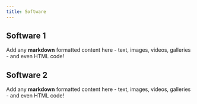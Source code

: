 ```yaml
---
title: Software
---
```


## Software 1
Add any **markdown** formatted content here - text, images, videos, galleries - and even HTML code!

## Software 2
Add any **markdown** formatted content here - text, images, videos, galleries - and even HTML code!
